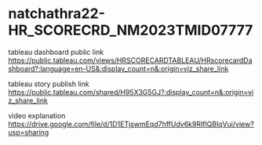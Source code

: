 # natchathra22-HR_SCORECRD_NM2023TMID07777





tableau dashboard public link 
https://public.tableau.com/views/HRSCORECARDTABLEAU/HRscorecardDashboard?:language=en-US&:display_count=n&:origin=viz_share_link


tableau story publish link 
https://public.tableau.com/shared/H95X3G5GJ?:display_count=n&:origin=viz_share_link


video explanation
https://drive.google.com/file/d/1D1ETjswmEqd7hffUdv6k9RIflQBlqVui/view?usp=sharing
